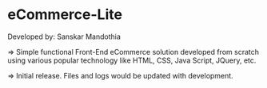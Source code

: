 # eCommerce-Lite
Developed by: Sanskar Mandothia

=> Simple functional Front-End eCommerce solution developed from scratch using various popular technology like HTML, CSS, Java Script, JQuery, etc.

=> Initial release. Files and logs would be updated with development.
